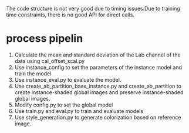 The code structure is not very good due to timing issues.Due to training time constraints, there is no good API for direct calls.

# process pipelin
1. Calculate the mean and standard deviation of the Lab channel of the data using cal_offset_scal.py
2. Use instance_config to set the parameters of the instance model and train the model
3. Use instance_eval.py to evaluate the model.
4. Use create_ab_partition_base_instance.py and create_ab_partition to create instance-shaded global images and preserve instance-shaded global images.
5. Modify config.py to set the global model
6. Use train.py and eval.py to train and evaluate models
7. Use style_generation.py to generate colorization based on reference image.
